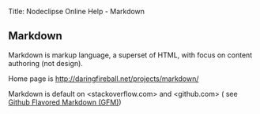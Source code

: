Title:  Nodeclipse Online Help - Markdown  

## Markdown

Markdown is markup language, a superset of HTML, with focus on content authoring (not design).

Home page is <http://daringfireball.net/projects/markdown/>

Markdown is default on <stackoverflow.com> and <github.com>
 ( see [Github Flavored Markdown (GFM)](.github-flavored-markdown.md.html))